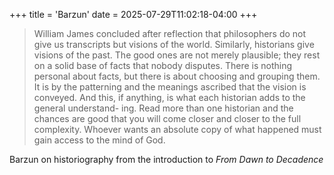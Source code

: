 +++
title = 'Barzun'
date = 2025-07-29T11:02:18-04:00
+++

> William James concluded after reflection that philosophers do not give us transcripts but visions of the world. Similarly, historians give visions of the past. The good ones are not merely plausible; they rest on a solid base of facts that nobody disputes. There is nothing personal about facts, but there is about choosing and grouping them. It is by the patterning and the meanings ascribed that the vision is conveyed. And this, if anything, is what each historian adds to the general understand- ing. Read more than one historian and the chances are good that you will come closer and closer to the full complexity. Whoever wants an absolute copy of what happened must gain access to the mind of God.

Barzun on historiography from the introduction to _From Dawn to Decadence_
